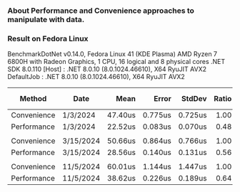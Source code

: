 ### About Performance and Convenience approaches to manipulate with data.

### Result on Fedora Linux
BenchmarkDotNet v0.14.0, Fedora Linux 41 (KDE Plasma)
AMD Ryzen 7 6800H with Radeon Graphics, 1 CPU, 16 logical and 8 physical cores
.NET SDK 8.0.110
[Host]     : .NET 8.0.10 (8.0.1024.46610), X64 RyuJIT AVX2
DefaultJob : .NET 8.0.10 (8.0.1024.46610), X64 RyuJIT AVX2


| Method      | Date      |     Mean |    Error |   StdDev | Ratio | RatioSD | Gen0    | Gen1    | Allocated | Alloc Ratio |
|------------ |---------- |---------:|---------:|---------:|------:|--------:|--------:|--------:|----------:|------------:|
| Convenience | 1/3/2024  |  47.40us |  0.775us |  0.725us |  1.00 |    0.02 | 25.5737 | 10.8032 |  209.24KB |        1.00 |
| Performance | 1/3/2024  |  22.52us |  0.083us |  0.070us |  0.48 |    0.01 |  1.7090 |       - |   14.01KB |        0.07 |
|             |           |          |          |          |       |         |         |         |           |             |
| Convenience | 3/15/2024 |  50.66us |  0.864us |  0.766us |  1.00 |    0.02 | 25.8789 | 10.4370 |  211.63KB |        1.00 |
| Performance | 3/15/2024 |  28.56us |  0.140us |  0.131us |  0.56 |    0.01 |  1.9836 |       - |    16.4KB |        0.08 |
|             |           |          |          |          |       |         |         |         |           |             |
| Convenience | 11/5/2024 |  60.01us |  1.144us |  1.447us |  1.00 |    0.03 | 26.7944 | 11.8408 |  219.19KB |        1.00 |
| Performance | 11/5/2024 |  38.62us |  0.226us |  0.189us |  0.64 |    0.02 |  2.9297 |       - |   23.95KB |        0.11 |
